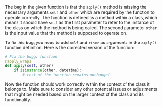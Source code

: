 The bug in the given function is that the `apply()` method is missing the necessary arguments `self` and `other` which are required by the function to operate correctly. The function is defined as a method within a class, which means it should have `self` as the first parameter to refer to the instance of the class on which the method is being called. The second parameter `other` is the input value that the method is supposed to operate on.

To fix this bug, you need to add `self` and `other` as arguments in the `apply()` function definition. Here is the corrected version of the function:

```python
# Fix the buggy function
@apply_wraps
def apply(self, other):
    if isinstance(other, datetime):
        # rest of the function remains unchanged
```

Now the function should work correctly within the context of the class it belongs to. Make sure to consider any other potential issues or adjustments that might be needed based on the larger context of the class and its functionality.